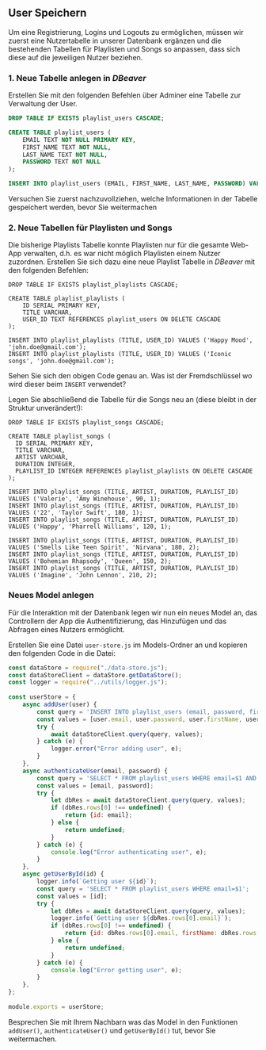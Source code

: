 ## User Speichern

Um eine Registrierung, Logins und Logouts zu ermöglichen, müssen wir zuerst eine Nutzertabelle in unserer Datenbank ergänzen und die bestehenden Tabellen für Playlisten und Songs so anpassen, dass sich diese auf die jeweiligen Nutzer beziehen.

### 1. Neue Tabelle anlegen in *DBeaver*

Erstellen Sie mit den folgenden Befehlen über Adminer eine Tabelle zur Verwaltung der User.
~~~ sql
DROP TABLE IF EXISTS playlist_users CASCADE;

CREATE TABLE playlist_users (
    EMAIL TEXT NOT NULL PRIMARY KEY,
   	FIRST_NAME TEXT NOT NULL,
    LAST_NAME TEXT NOT NULL,
   	PASSWORD TEXT NOT NULL
);

INSERT INTO playlist_users (EMAIL, FIRST_NAME, LAST_NAME, PASSWORD) VALUES ('john.doe@gmail.com', 'John', 'Doe', 'secret-password');
~~~

Versuchen Sie zuerst nachzuvollziehen, welche Informationen in der Tabelle gespeichert werden, bevor Sie weitermachen

### 2. Neue Tabellen für Playlisten und Songs

Die bisherige Playlists Tabelle konnte Playlisten nur für die gesamte Web-App verwalten, d.h. es war nicht möglich Playlisten einem Nutzer zuzordnen. Erstellen Sie sich dazu eine neue Playlist Tabelle in *DBeaver* mit den folgenden Befehlen:

```postgresql
DROP TABLE IF EXISTS playlist_playlists CASCADE;

CREATE TABLE playlist_playlists (
	ID SERIAL PRIMARY KEY,
	TITLE VARCHAR,
	USER_ID TEXT REFERENCES playlist_users ON DELETE CASCADE
);

INSERT INTO playlist_playlists (TITLE, USER_ID) VALUES ('Happy Mood', 'john.doe@gmail.com');
INSERT INTO playlist_playlists (TITLE, USER_ID) VALUES ('Iconic songs', 'john.doe@gmail.com');
```

Sehen Sie sich den obigen Code genau an. Was ist der Fremdschlüssel wo wird dieser beim `INSERT` verwendet?

Legen Sie abschließend die Tabelle für die Songs neu an (diese bleibt in der Struktur unverändert!):

```postgresql
DROP TABLE IF EXISTS playlist_songs CASCADE;

CREATE TABLE playlist_songs (
  ID SERIAL PRIMARY KEY,
  TITLE VARCHAR,
  ARTIST VARCHAR,
  DURATION INTEGER,
  PLAYLIST_ID INTEGER REFERENCES playlist_playlists ON DELETE CASCADE
);

INSERT INTO playlist_songs (TITLE, ARTIST, DURATION, PLAYLIST_ID) VALUES ('Valerie', 'Amy Winehouse', 90, 1);
INSERT INTO playlist_songs (TITLE, ARTIST, DURATION, PLAYLIST_ID) VALUES ('22', 'Taylor Swift', 180, 1);
INSERT INTO playlist_songs (TITLE, ARTIST, DURATION, PLAYLIST_ID) VALUES ('Happy', 'Pharrell Williams', 120, 1);

INSERT INTO playlist_songs (TITLE, ARTIST, DURATION, PLAYLIST_ID) VALUES ('Smells Like Teen Spirit', 'Nirvana', 180, 2);
INSERT INTO playlist_songs (TITLE, ARTIST, DURATION, PLAYLIST_ID) VALUES ('Bohemian Rhapsody', 'Queen', 150, 2);
INSERT INTO playlist_songs (TITLE, ARTIST, DURATION, PLAYLIST_ID) VALUES ('Imagine', 'John Lennon', 210, 2);
```

### Neues Model anlegen

Für die Interaktion mit der Datenbank legen wir nun ein neues Model an, das Controllern der App die Authentifizierung, das Hinzufügen und das Abfragen eines Nutzers ermöglicht.

Erstellen Sie eine Datei `user-store.js` im Models-Ordner an und kopieren den folgenden Code in die Datei:

~~~ javascript
const dataStore = require("./data-store.js"); 
const dataStoreClient = dataStore.getDataStore(); 
const logger = require("../utils/logger.js"); 
 
const userStore = { 
    async addUser(user) { 
        const query = 'INSERT INTO playlist_users (email, password, first_name, last_name) VALUES($1, $2, $3, $4)'; 
        const values = [user.email, user.password, user.firstName, user.lastName]; 
        try { 
            await dataStoreClient.query(query, values); 
        } catch (e) { 
            logger.error("Error adding user", e); 
        } 
    }, 
    async authenticateUser(email, password) { 
        const query = 'SELECT * FROM playlist_users WHERE email=$1 AND password=$2'; 
        const values = [email, password]; 
        try { 
            let dbRes = await dataStoreClient.query(query, values); 
            if (dbRes.rows[0] !== undefined) { 
                return {id: email}; 
            } else { 
                return undefined; 
            } 
        } catch (e) { 
            console.log("Error authenticating user", e); 
        } 
    }, 
    async getUserById(id) { 
        logger.info(`Getting user ${id}`); 
        const query = 'SELECT * FROM playlist_users WHERE email=$1'; 
        const values = [id]; 
        try { 
            let dbRes = await dataStoreClient.query(query, values); 
            logger.info(`Getting user ${dbRes.rows[0].email}`); 
            if (dbRes.rows[0] !== undefined) { 
                return {id: dbRes.rows[0].email, firstName: dbRes.rows[0].first_name, lastName: dbRes.rows[0].last_name}; 
            } else { 
                return undefined; 
            } 
        } catch (e) { 
            console.log("Error getting user", e); 
        } 
    }, 
}; 
 
module.exports = userStore; 
~~~

Besprechen Sie mit Ihrem Nachbarn was das Model in den Funktionen `addUser()`, `authenticateUser()` und  `getUserById()` tut, bevor Sie weitermachen. 
